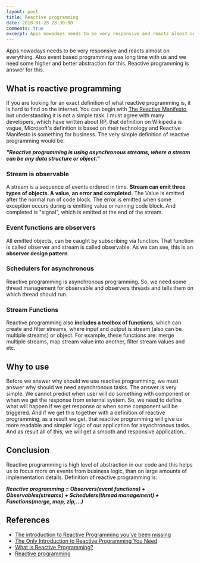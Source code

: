 ```yaml
---
layout: post
title: Reactive programming
date: 2018-01-28 23:30:00
comments: true
excerpt: Apps nowadays needs to be very responsive and reacts almost on everything. Also event based programming was long time with us and we need some higher and better abstraction for this. Reactive programming is answer for this.
---
```


Apps nowadays needs to be very responsive and reacts almost on everything. Also event based programming was long time with us and we need some higher and better abstraction for this. Reactive programming is answer for this.

## What is reactive programming
If you are looking for an exact definition of what reactive programming is, it is hard to find on the internet. You can begin with [The Reactive Manifesto](https://www.reactivemanifesto.org/), but understanding it is not a simple task. I must agree with many developers, which have written about RP, that definition on Wikipedia is vague, Microsoft's definition is based on their technology and Reactive Manifesto is something for business. The very simple definition of reactive programming would be:

***"Reactive programming is using asynchronous streams, where a stream can be any data structure or object."***

### Stream is observable
A stream is a sequence of events ordered in time. **Stream can emit three types of objects. A value, an error and completed.** The Value is emitted after the normal run of code block. The error is emitted when some exception occurs during is emitting value or running code block. And completed is "signal", which is emitted at the end of the stream.

### Event functions are observers
All emitted objects, can be caught by subscribing via function. That function is called observer and stream is called observable. As we can see, this is an **observer design pattern**.

### Schedulers for asynchronous
Reactive programming is asynchronous programming. So, we need some thread management for observable and observers threads and tells them on which thread should run.

### Stream Functions
Reactive programming also **includes a toolbox of functions**, which can create and filter streams, where input and output is stream (also can be multiple streams) or object. For example, these functions are: merge multiple streams, map stream value into another, filter stream values and etc.

## Why to use
Before we answer why should we use reactive programming, we must answer why should we need asynchronous tasks. The answer is very simple. We cannot predict when user will do something with component or when we get the response from external system. So, we need to define what will happen if we get response or when some component will be triggered. And if we get this together with a definition of reactive programming, as a result we get, that reactive programming will give us more readable and simpler logic of our application for asynchronous tasks. And as result all of this, we will get a smooth and responsive application..

## Conclusion
Reactive programming is high level of abstraction in our code and this helps us to focus more on events from business logic, than on large amounts of implementation details. Definition of reactive programming is:

***Reactive programming = Observers(event functions) + Observables(streams) + Schedulers(thread management) + Functions(merge, map, zip,...)***

## References
* [The introduction to Reactive Programming you've been missing](https://gist.github.com/staltz/868e7e9bc2a7b8c1f754)
* [The Only Introduction to Reactive Programming You Need](https://dzone.com/articles/only-introduction-reactive)
* [What is Reactive Programming?](https://medium.com/@kevalpatel2106/what-is-reactive-programming-da37c1611382)
* [Reactive programming](https://en.m.wikipedia.org/wiki/Reactive_programming)

